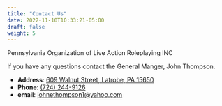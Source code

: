 ```yaml
---
title: "Contact Us"
date: 2022-11-10T10:33:21-05:00
draft: false
weight: 5
---
```


Pennsylvania Organization of Live Action Roleplaying INC

If you have any questions contact the General Manger, John Thompson. 

- **Address**: [609 Walnut Street, Latrobe, PA 15650](https://goo.gl/maps/xnBtJkxLrQe9EL1YA)
- **Phone**: [(724) 244-9126](tel:724-244-9126)
- **email**: [johnethompson1@yahoo.com](mailto:johnethompson1@yahoo.com)

